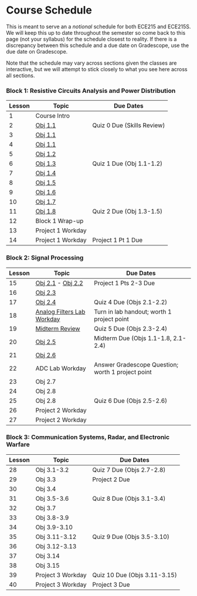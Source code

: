# Course Schedule

This is meant to serve an a _notional_ schedule for both ECE215 and ECE215S. We will keep this up to date throughout the semester so come back to this page (not your syllabus) for the schedule closest to reality. If there is a discrepancy between this schedule and a due date on Gradescope, use the due date on Gradescope. 

Note that the schedule may vary across sections given the classes are interactive, but we will attempt to stick closely to what you see here across all sections.  

 ### Block 1: Resistive Circuits Analysis and Power Distribution  
| Lesson | Topic | Due Dates |
|----------|----------|----------|
| 1 | Course Intro |  |  
| 2 | [Obj 1.1](Block1Reading/Obj01/ECE215_Obj01_Reading) | Quiz 0 Due (Skills Review) |
| 3 | [Obj 1.1](Block1Reading/Obj01/ECE215_Obj01_Reading) |  |  
| 4 | [Obj 1.1](Block1Reading/Obj01/ECE215_Obj01_Reading)  |   |  
| 5 | [Obj 1.2](Block1Reading/Obj02/ECE215_Obj02_Reading) |   |  
| 6 | [Obj 1.3](Block1Reading/Obj03/ECE215_Obj03_Reading) | Quiz 1 Due (Obj 1.1-1.2)  |  
| 7 | [Obj 1.4](https://control.com/technical-articles/active-power-reactive-power-apparent-power-and-the-role-of-power-factor/) |  |  
| 8 | [Obj 1.5](Block1Reading/Obj05/ECE215_Obj05_Reading) |   |  
| 9 | [Obj 1.6](Block1Reading/Obj06/ECE215_Obj06_Reading) |   |
| 10 | [Obj 1.7](Block1Reading/Obj07/ECE215_Obj07_Reading) |   |
| 11 | [Obj 1.8](Block1Reading/Obj08/ECE215_Obj08_Reading) | Quiz 2 Due (Obj 1.3-1.5)   |
| 12 | Block 1 Wrap-up |   |
| 13 | Project 1 Workday |   |
| 14 | Project 1 Workday | Project 1 Pt 1 Due  |

### Block 2: Signal Processing
| Lesson | Topic | Due Dates |
|----------|----------|----------|
| 15 | [Obj 2.1](Block2Reading/Obj01/ECE215_B2_Obj01_Reading) - [Obj 2.2](Block2Reading/Obj02/ECE215_B2_Obj02_Reading) | Project 1 Pts 2-3 Due | 
| 16 | [Obj 2.3](Block2Reading/Obj03/ECE215_B2_Obj03_Reading) |  |
| 17 | [Obj 2.4](Block2Reading/Obj04/ECE215_B2_Obj04_Reading) | Quiz 4 Due (Objs 2.1-2.2) |
| 18 | [Analog Filters Lab Workday](_static/ECE215_AnalogFilterLab.pdf) | Turn in lab handout; worth 1 project point |
| 19 | [Midterm Review](_static/ECE215_Midterm_Equation_Sheet.pdf) | Quiz 5 Due (Objs 2.3-2.4) |
| 20 | [Obj 2.5](Block2Reading/Obj05/ECE215_B2_Obj05_Reading) | Midterm Due (Objs 1.1-1.8, 2.1-2.4) |
| 21 | [Obj 2.6](Block2Reading/Obj06/ECE215_B2_Obj06_Reading) |  |
| 22 | ADC Lab Workday | Answer Gradescope Question; worth 1 project point |
| 23 | Obj 2.7 |  |
| 24 | Obj 2.8 |  |
| 25 | Obj 2.8 | Quiz 6 Due (Objs 2.5-2.6) |
| 26 | Project 2 Workday |   |
| 27 | Project 2 Workday |   |

### Block 3: Communication Systems, Radar, and Electronic Warfare
| Lesson | Topic | Due Dates |
|----------|----------|----------|
| 28 | Obj 3.1-3.2 | Quiz 7 Due (Objs 2.7-2.8) | 
| 29 | Obj 3.3 | Project 2 Due |
| 30 | Obj 3.4 |  |
| 31 | Obj 3.5-3.6 | Quiz 8 Due (Objs 3.1-3.4) |
| 32 | Obj 3.7 |  |
| 33 | Obj 3.8-3.9 |  |
| 34 | Obj 3.9-3.10 |  |
| 35 | Obj 3.11-3.12 | Quiz 9 Due (Objs 3.5-3.10) |
| 36 | Obj 3.12-3.13 |  |
| 37 | Obj 3.14 |  |
| 38 | Obj 3.15 |  |
| 39 | Project 3 Workday | Quiz 10 Due (Objs 3.11-3.15) |
| 40 | Project 3 Workday | Project 3 Due |


